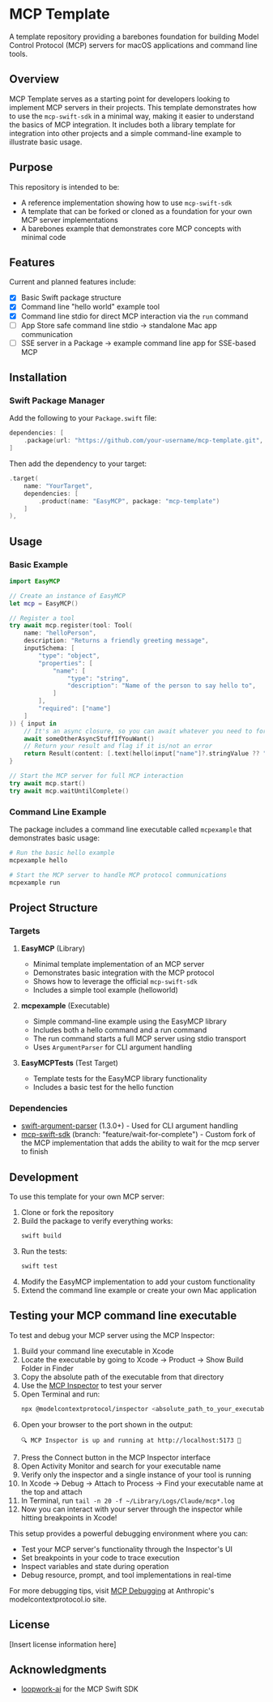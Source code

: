 # MCP Template

A template repository providing a barebones foundation for building Model Control Protocol (MCP) servers for macOS applications and command line tools.

## Overview

MCP Template serves as a starting point for developers looking to implement MCP servers in their projects. This template demonstrates how to use the `mcp-swift-sdk` in a minimal way, making it easier to understand the basics of MCP integration. It includes both a library template for integration into other projects and a simple command-line example to illustrate basic usage.

## Purpose

This repository is intended to be:
- A reference implementation showing how to use `mcp-swift-sdk`
- A template that can be forked or cloned as a foundation for your own MCP server implementations
- A barebones example that demonstrates core MCP concepts with minimal code

## Features

Current and planned features include:

- [x] Basic Swift package structure
- [x] Command line "hello world" example tool
- [x] Command line stdio for direct MCP interaction via the `run` command
- [ ] App Store safe command line stdio → standalone Mac app communication
- [ ] SSE server in a Package → example command line app for SSE-based MCP

## Installation

### Swift Package Manager

Add the following to your `Package.swift` file:

```swift
dependencies: [
    .package(url: "https://github.com/your-username/mcp-template.git", branch: "main"),
]
```

Then add the dependency to your target:

```swift
.target(
    name: "YourTarget",
    dependencies: [
        .product(name: "EasyMCP", package: "mcp-template")
    ]
),
```

## Usage

### Basic Example

```swift
import EasyMCP

// Create an instance of EasyMCP
let mcp = EasyMCP()

// Register a tool
try await mcp.register(tool: Tool(
    name: "helloPerson",
    description: "Returns a friendly greeting message",
    inputSchema: [
        "type": "object",
        "properties": [
            "name": [
                "type": "string",
                "description": "Name of the person to say hello to",
            ]
        ],
        "required": ["name"]
    ]
)) { input in
    // It's an async closure, so you can await whatever you need to for long running tasks
    await someOtherAsyncStuffIfYouWant()
    // Return your result and flag if it is/not an error
    return Result(content: [.text(hello(input["name"]?.stringValue ?? "world"))], isError: false)
}

// Start the MCP server for full MCP interaction
try await mcp.start()
try await mcp.waitUntilComplete()
```

### Command Line Example

The package includes a command line executable called `mcpexample` that demonstrates basic usage:

```bash
# Run the basic hello example
mcpexample hello

# Start the MCP server to handle MCP protocol communications
mcpexample run
```

## Project Structure

### Targets

1. **EasyMCP** (Library)
   - Minimal template implementation of an MCP server
   - Demonstrates basic integration with the MCP protocol
   - Shows how to leverage the official `mcp-swift-sdk`
   - Includes a simple tool example (helloworld)

2. **mcpexample** (Executable)
   - Simple command-line example using the EasyMCP library
   - Includes both a hello command and a run command
   - The run command starts a full MCP server using stdio transport
   - Uses `ArgumentParser` for CLI argument handling

3. **EasyMCPTests** (Test Target)
   - Template tests for the EasyMCP library functionality
   - Includes a basic test for the hello function

### Dependencies

- [swift-argument-parser](https://github.com/apple/swift-argument-parser) (1.3.0+) - Used for CLI argument handling
- [mcp-swift-sdk](https://github.com/adamwulf/mcp-swift-sdk) (branch: "feature/wait-for-complete") - Custom fork of the MCP implementation that adds the ability to wait for the mcp server to finish

## Development

To use this template for your own MCP server:

1. Clone or fork the repository
2. Build the package to verify everything works:
   ```bash
   swift build
   ```
3. Run the tests:
   ```bash
   swift test
   ```
4. Modify the EasyMCP implementation to add your custom functionality
5. Extend the command line example or create your own Mac application

## Testing your MCP command line executable

To test and debug your MCP server using the MCP Inspector:

1. Build your command line executable in Xcode
2. Locate the executable by going to Xcode → Product → Show Build Folder in Finder
3. Copy the absolute path of the executable from that directory
4. Use the [MCP Inspector](https://modelcontextprotocol.io/docs/tools/inspector) to test your server
5. Open Terminal and run:
   ```bash
   npx @modelcontextprotocol/inspector <absolute_path_to_your_executable> run
   ```
6. Open your browser to the port shown in the output:
   ```
   🔍 MCP Inspector is up and running at http://localhost:5173 🚀
   ```
7. Press the Connect button in the MCP Inspector interface
8. Open Activity Monitor and search for your executable name
9. Verify only the inspector and a single instance of your tool is running
10. In Xcode → Debug → Attach to Process → Find your executable name at the top and attach
11. In Terminal, run `tail -n 20 -f ~/Library/Logs/Claude/mcp*.log`
12. Now you can interact with your server through the inspector while hitting breakpoints in Xcode!

This setup provides a powerful debugging environment where you can:
- Test your MCP server's functionality through the Inspector's UI
- Set breakpoints in your code to trace execution
- Inspect variables and state during operation
- Debug resource, prompt, and tool implementations in real-time

For more debugging tips, visit [MCP Debugging](https://modelcontextprotocol.io/docs/tools/debugging) at Anthropic's modelcontextprotocol.io site.

## License

[Insert license information here]

## Acknowledgments

- [loopwork-ai](https://github.com/loopwork-ai) for the MCP Swift SDK 

